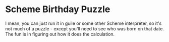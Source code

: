 Scheme Birthday Puzzle
======================

I mean, you can just run it in guile or some other Scheme interpreter,
so it's not much of a puzzle - except you'll need to see who was born
on that date. The fun is in figuring out how it does the calculation.

